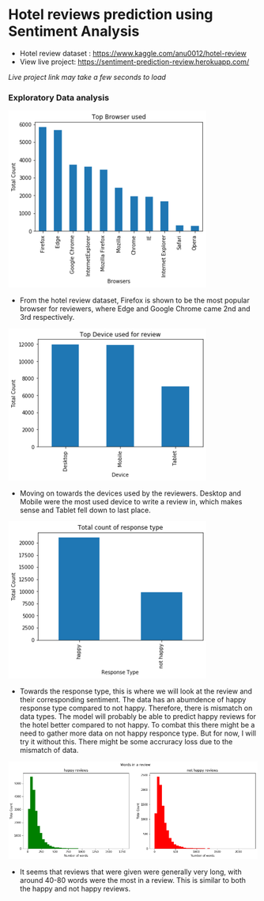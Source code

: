 # Hotel reviews prediction using Sentiment Analysis

- Hotel review dataset : https://www.kaggle.com/anu0012/hotel-review
- View live project: https://sentiment-prediction-review.herokuapp.com/

*Live project link may take a few seconds to load*

### Exploratory Data analysis

<img src="images/top_broswers_used.png" width="400">

- From the hotel review dataset, Firefox is shown to be the most popular browser for reviewers, where Edge and Google Chrome came 2nd and 3rd respectively.

<img src="images/top_device_used.png" width="400">

- Moving on towards the devices used by the reviewers. Desktop and Mobile were the most used device to write a review in, which makes sense and Tablet fell down to last place.

<img src="images/total_count_response_type.png" width="400">

- Towards the response type, this is where we will look at the review and their corresponding sentiment. The data has an abumdence of happy response type compared to not happy. Therefore, there is mismatch on data types. The model will probably be able to predict happy reviews for the hotel better compared to 
not happy. To combat this there might be a need to gather more data on not happy responce type. But for now, I will try it without this. There might be some accruracy loss due to the mismatch of data.

<img src="images/Words in a review.png" width="800">

- It seems that reviews that were given were generally very long, with around 40-80 words were the most in a review. This is similar to both the happy and not happy reviews.

